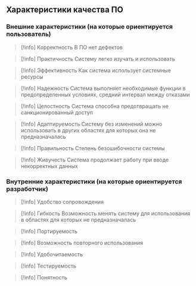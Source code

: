 ## Характеристики качества ПО

### Внешние характеристики (на которые ориентируется пользователь)

>[!info] Корректность
>В ПО нет дефектов

>[!info] Практичность
>Систему легко изучать и использовать

>[!info] Эффективность
>Как система использует системные ресурсы

>[!info] Надежность
>Система выполняет необходимые функции в предопределенных условиях, средний интервал между отказами

>[!info] Целостность
>Система способна предотвращать не санкционированный доступ

>[!info] Адаптируемость
>Систему без изменений можно использовать в других областях для которых она не предназначалась

>[!info] Правильность
>Степень безошибочности системы

>[!info] Живучесть
>Система продолжает работу при вводе некорректных данных

### Внутренние характеристики (на которые ориентируется разработчик)

>[!info] Удобство сопровождения

>[!info] Гибкость
>Возможность менять систему для использования в областях для которых не предназначалась

>[!info] Портируемость

>[!info] Возможность повторного использования

>[!info] Удобочитаемость

>[!info] Тестируемость

>[!info] Понятность
